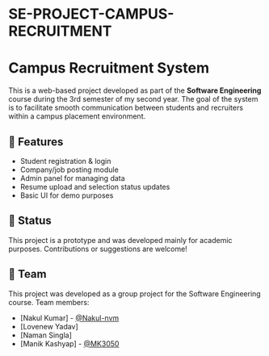 # SE-PROJECT-CAMPUS-RECRUITMENT
# Campus Recruitment System

This is a web-based project developed as part of the **Software Engineering** course during the 3rd semester of my second year. The goal of the system is to facilitate smooth communication between students and recruiters within a campus placement environment.

## 🔧 Features

- Student registration & login
- Company/job posting module
- Admin panel for managing data
- Resume upload and selection status updates
- Basic UI for demo purposes

## 📌 Status

This project is a prototype and was developed mainly for academic purposes. Contributions or suggestions are welcome!

## 👥 Team

This project was developed as a group project for the Software Engineering course. Team members:

- [Nakul Kumar] - [@Nakul-nvm](https://github.com/Nakul-nvm)
- [Lovenew Yadav] 
- [Naman Singla] 
- [Manik Kashyap] - [@MK3050](https://github.com/MK3050)




